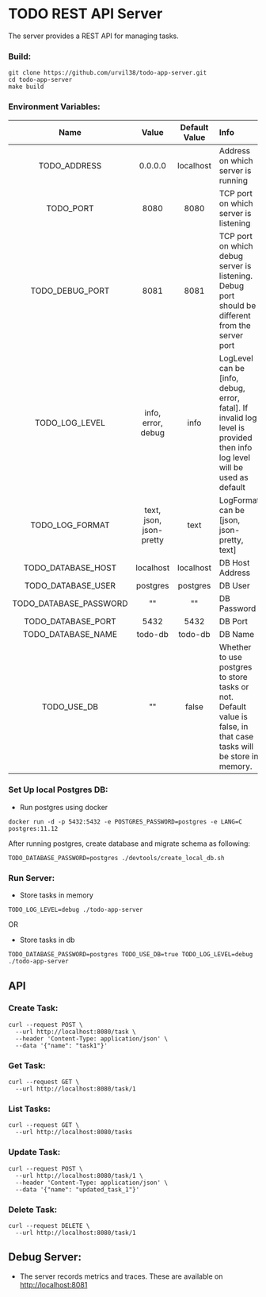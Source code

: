 # TODO REST API Server

The server provides a REST API for managing tasks.

### Build:

```
git clone https://github.com/urvil38/todo-app-server.git
cd todo-app-server
make build
```

### Environment Variables:

| Name  |  Value  | Default Value  | Info
|:-----:|:---------------:|:--------------:|:---------|
|TODO_ADDRESS|0.0.0.0|localhost|Address on which server is running
|TODO_PORT|8080|8080|TCP port on which server is listening
|TODO_DEBUG_PORT|8081|8081|TCP port on which debug server is listening. Debug port should be different from the server port
|TODO_LOG_LEVEL|info, error, debug|info|LogLevel can be [info, debug, error, fatal]. If invalid log level is provided then info log level will be used as default
|TODO_LOG_FORMAT|text, json, json-pretty|text|LogFormat can be [json, json-pretty, text]
|TODO_DATABASE_HOST|localhost|localhost| DB Host Address
|TODO_DATABASE_USER|postgres|postgres| DB User
|TODO_DATABASE_PASSWORD|""|""| DB Password
|TODO_DATABASE_PORT|5432|5432| DB Port
|TODO_DATABASE_NAME|todo-db|todo-db| DB Name
|TODO_USE_DB|""|false|Whether to use postgres to store tasks or not. Default value is false, in that case tasks will be store in memory.

### Set Up local Postgres DB:

- Run postgres using docker

```
docker run -d -p 5432:5432 -e POSTGRES_PASSWORD=postgres -e LANG=C postgres:11.12
```

After running postgres, create database and migrate schema as following:

```
TODO_DATABASE_PASSWORD=postgres ./devtools/create_local_db.sh
```

### Run Server:

- Store tasks in memory

```
TODO_LOG_LEVEL=debug ./todo-app-server
```

OR

- Store tasks in db

```
TODO_DATABASE_PASSWORD=postgres TODO_USE_DB=true TODO_LOG_LEVEL=debug ./todo-app-server
```

## API

### Create Task:

```
curl --request POST \
  --url http://localhost:8080/task \
  --header 'Content-Type: application/json' \
  --data '{"name": "task1"}'
```

### Get Task:

```
curl --request GET \
  --url http://localhost:8080/task/1
```

### List Tasks:

```
curl --request GET \
  --url http://localhost:8080/tasks
```

### Update Task:

```
curl --request POST \
  --url http://localhost:8080/task/1 \
  --header 'Content-Type: application/json' \
  --data '{"name": "updated_task_1"}'
```

### Delete Task:

```
curl --request DELETE \
  --url http://localhost:8080/task/1
```

## Debug Server:

- The server records metrics and traces. These are available on [http://localhost:8081](http://localhost:8081)